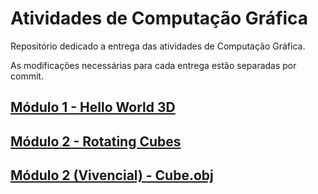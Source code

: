 # Atividades de Computação Gráfica
Repositório dedicado a entrega das atividades de Computação Gráfica.

As modificações necessárias para cada entrega estão separadas por commit.

## [Módulo 1 - Hello World 3D](./Hello3D/RESULT.md)
## [Módulo 2 - Rotating Cubes](./RotatingCubes/RESULT.md)
## [Módulo 2 (Vivencial) - Cube.obj](./ObjCube/RESULT.md)
